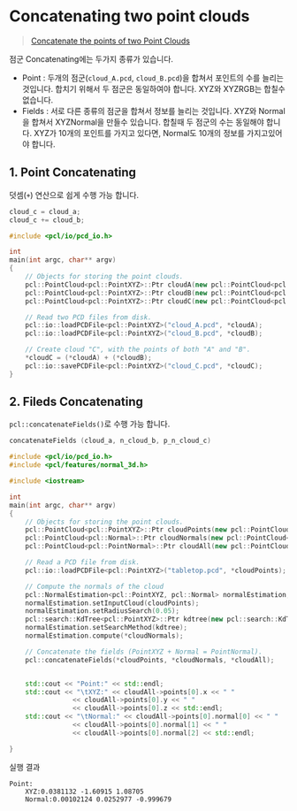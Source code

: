 # Concatenating two point clouds

> [Concatenate the points of two Point Clouds](http://pointclouds.org/documentation/tutorials/concatenate_clouds.php)

점군 Concatenating에는 두가지 종류가 있습니다.

* Point : 두개의 점군\(`cloud_A.pcd`, `cloud_B.pcd`\)을 합쳐서 포인트의 수를 늘리는 것입니다. 합치기 위해서 두 점군은 동일하여야 합니다. XYZ와 XYZRGB는 합칠수 없습니다. 
* Fields : 서로 다른 종류의 점군을 합쳐서 정보를 늘리는 것입니다. XYZ와 Normal을 합쳐서 XYZNormal을 만들수 있습니다. 합칠때 두 점군의 수는 동일해야 합니다. XYZ가 10개의 포인트를 가지고 있다면, Normal도 10개의 정보를 가지고있어야 합니다. 

## 1. Point Concatenating

덧셈\(`+`\) 연산으로 쉽게 수행 가능 합니다.

```cpp
cloud_c = cloud_a;
cloud_c += cloud_b;
```

```cpp
#include <pcl/io/pcd_io.h>

int
main(int argc, char** argv)
{
    // Objects for storing the point clouds.
    pcl::PointCloud<pcl::PointXYZ>::Ptr cloudA(new pcl::PointCloud<pcl::PointXYZ>);
    pcl::PointCloud<pcl::PointXYZ>::Ptr cloudB(new pcl::PointCloud<pcl::PointXYZ>);
    pcl::PointCloud<pcl::PointXYZ>::Ptr cloudC(new pcl::PointCloud<pcl::PointXYZ>);

    // Read two PCD files from disk.
    pcl::io::loadPCDFile<pcl::PointXYZ>("cloud_A.pcd", *cloudA);
    pcl::io::loadPCDFile<pcl::PointXYZ>("cloud_B.pcd", *cloudB);

    // Create cloud "C", with the points of both "A" and "B".
    *cloudC = (*cloudA) + (*cloudB);
    pcl::io::savePCDFile<pcl::PointXYZ>("cloud_C.pcd", *cloudC); 
}
```

## 2. Fileds Concatenating

`pcl::concatenateFields()`로 수행 가능 합니다.

```cpp
concatenateFields (cloud_a, n_cloud_b, p_n_cloud_c)
```

```cpp
#include <pcl/io/pcd_io.h>
#include <pcl/features/normal_3d.h>

#include <iostream>

int
main(int argc, char** argv)
{
    // Objects for storing the point clouds.
    pcl::PointCloud<pcl::PointXYZ>::Ptr cloudPoints(new pcl::PointCloud<pcl::PointXYZ>);
    pcl::PointCloud<pcl::Normal>::Ptr cloudNormals(new pcl::PointCloud<pcl::Normal>);
    pcl::PointCloud<pcl::PointNormal>::Ptr cloudAll(new pcl::PointCloud<pcl::PointNormal>);

    // Read a PCD file from disk.
    pcl::io::loadPCDFile<pcl::PointXYZ>("tabletop.pcd", *cloudPoints);

    // Compute the normals of the cloud 
    pcl::NormalEstimation<pcl::PointXYZ, pcl::Normal> normalEstimation;
    normalEstimation.setInputCloud(cloudPoints);
    normalEstimation.setRadiusSearch(0.05);
    pcl::search::KdTree<pcl::PointXYZ>::Ptr kdtree(new pcl::search::KdTree<pcl::PointXYZ>);
    normalEstimation.setSearchMethod(kdtree);
    normalEstimation.compute(*cloudNormals);

    // Concatenate the fields (PointXYZ + Normal = PointNormal).
    pcl::concatenateFields(*cloudPoints, *cloudNormals, *cloudAll);


    std::cout << "Point:" << std::endl;
    std::cout << "\tXYZ:" << cloudAll->points[0].x << " "
                << cloudAll->points[0].y << " "
                << cloudAll->points[0].z << std::endl;
    std::cout << "\tNormal:" << cloudAll->points[0].normal[0] << " "
                << cloudAll->points[0].normal[1] << " "
                << cloudAll->points[0].normal[2] << std::endl;

}
```

실행 결과

```text
Point:
    XYZ:0.0381132 -1.60915 1.08705
    Normal:0.00102124 0.0252977 -0.999679
```

